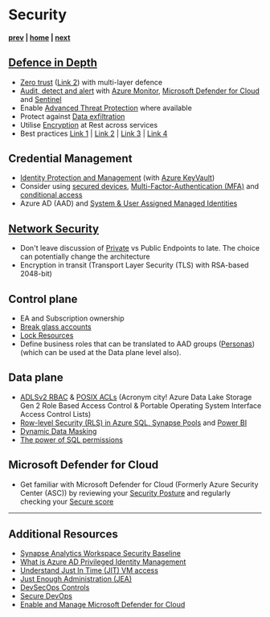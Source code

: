 # Security

#### [prev](./operating.md) | [home](./readme.md)  | [next](./microsoftlearn.md)

## [Defence in Depth](https://docs.microsoft.com/en-us/shows/azure-videos/defense-in-depth-security-in-azure)
* [Zero trust](https://docs.microsoft.com/en-us/security/zero-trust/deploy/networks) ([Link 2](https://docs.microsoft.com/en-us/security/zero-trust/zero-trust-overview)) with multi-layer defence
* [Audit, detect and alert](https://docs.microsoft.com/en-us/azure/architecture/framework/security/monitor-logs-alerts) with [Azure Monitor](https://docs.microsoft.com/en-us/azure/azure-monitor/overview), [Microsoft Defender for Cloud](https://docs.microsoft.com/en-us/azure/defender-for-cloud/defender-for-cloud-introduction) and [Sentinel](https://docs.microsoft.com/en-us/azure/sentinel/overview)
* Enable [Advanced Threat Protection](https://docs.microsoft.com/en-us/azure/azure-sql/database/threat-detection-overview?view=azuresql) where available
* Protect against [Data exfiltration](https://docs.microsoft.com/en-us/azure/synapse-analytics/security/workspace-data-exfiltration-protection)
* Utilise [Encryption](https://docs.microsoft.com/en-us/azure/security/fundamentals/encryption-overview) at Rest across services
* Best practices [Link 1](https://docs.microsoft.com/en-us/azure/security/fundamentals/best-practices-and-patterns) | [Link 2](https://docs.microsoft.com/en-us/azure/cloud-adoption-framework/secure/security-top-10) | [Link 3](https://docs.microsoft.com/en-us/azure/security/fundamentals/operational-best-practices) | [Link 4](https://docs.microsoft.com/en-us/azure/security/fundamentals/identity-management-best-practices) 

## Credential Management
* [Identity Protection and Management](https://docs.microsoft.com/en-us/azure/security/fundamentals/steps-secure-identity) (with [Azure KeyVault](https://docs.microsoft.com/en-us/azure/key-vault/general/overview))
* Consider using [secured devices](https://docs.microsoft.com/en-us/security/compass/privileged-access-devices), [Multi-Factor-Authentication (MFA)](https://docs.microsoft.com/en-us/azure/active-directory/authentication/concept-mfa-howitworks) and [conditional access](https://docs.microsoft.com/en-us/azure/active-directory/conditional-access/overview) 
* Azure AD (AAD) and [System & User Assigned Managed Identities](https://docs.microsoft.com/en-us/azure/active-directory/managed-identities-azure-resources/overview)

## [Network Security](https://docs.microsoft.com/en-us/azure/architecture/framework/security/design-network)
* Don't leave discussion of [Private](https://docs.microsoft.com/en-us/azure/private-link/private-endpoint-overview) vs Public Endpoints to late. The choice can potentially change the architecture
* Encryption in transit (Transport Layer Security (TLS) with RSA-based 2048-bit)

## Control plane
* EA and Subscription ownership
* [Break glass accounts](https://docs.microsoft.com/en-us/azure/active-directory/roles/security-emergency-access)
* [Lock Resources](https://docs.microsoft.com/en-us/azure/storage/common/lock-account-resource?tabs=portal)
* Define business roles that can be translated to AAD groups ([Personas](https://docs.microsoft.com/en-us/azure/architecture/guide/security/conditional-access-architecture)) (which can be used at the Data plane level also).

## Data plane
* [ADLSv2 RBAC]((https://docs.microsoft.com/en-us/azure/cloud-adoption-framework/scenarios/cloud-scale-analytics/best-practices/data-lake-access)) & [POSIX ACLs](https://docs.microsoft.com/en-us/azure/storage/blobs/data-lake-storage-access-control) (Acronym city! Azure Data Lake Storage Gen 2 Role Based Access Control & Portable Operating System Interface Access Control Lists)
* [Row-level Security (RLS) in Azure SQL, Synapse Pools](https://docs.microsoft.com/en-us/sql/relational-databases/security/row-level-security?view=sql-server-ver16) and [Power BI](https://docs.microsoft.com/en-us/power-bi/enterprise/service-admin-rls)
* [Dynamic Data Masking](https://docs.microsoft.com/en-us/azure/azure-sql/database/dynamic-data-masking-overview?view=azuresql)
* [The power of SQL permissions](https://docs.microsoft.com/en-us/azure/azure-sql/database/security-overview?view=azuresql)

## Microsoft Defender for Cloud
* Get familiar with Microsoft Defender for Cloud (Formerly Azure Security Center (ASC)) by reviewing your [Security Posture](https://docs.microsoft.com/en-us/azure/defender-for-cloud/secure-score-security-controls) and regularly checking your [Secure score](https://docs.microsoft.com/en-us/azure/defender-for-cloud/secure-score-access-and-track)

---

## Additional Resources
* [Synapse Analytics Workspace Security Baseline](https://docs.microsoft.com/en-us/security/benchmark/azure/baselines/synapse-analytics-workspace-security-baseline)
* [What is Azure AD Privileged Identity Management](https://docs.microsoft.com/en-us/azure/active-directory/privileged-identity-management/pim-configure)
* [Understand Just In Time (JIT) VM access](https://docs.microsoft.com/en-us/azure/defender-for-cloud/just-in-time-access-overview?tabs=defender-for-container-arch-aks)
* [Just Enough Administration (JEA)](https://docs.microsoft.com/en-us/powershell/scripting/learn/remoting/jea/security-considerations?view=powershell-7.2)
* [DevSecOps Controls](https://docs.microsoft.com/en-us/azure/cloud-adoption-framework/secure/devsecops-controls)
* [Secure DevOps](https://docs.microsoft.com/en-us/azure/cloud-adoption-framework/secure/best-practices/secure-devops)
* [Enable and Manage Microsoft Defender for Cloud](https://docs.microsoft.com/en-us/learn/modules/azure-security-center/)